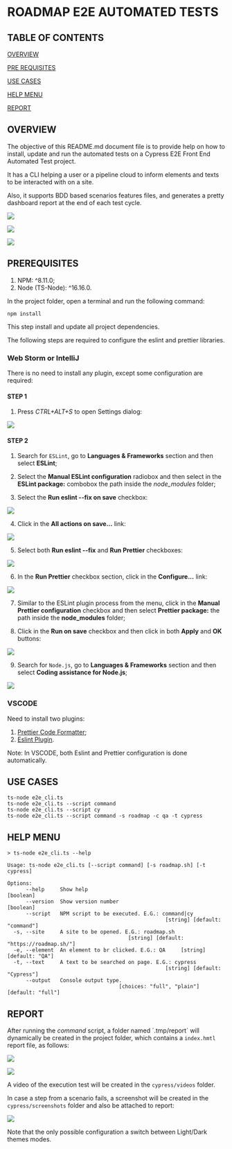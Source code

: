 # ROADMAP E2E AUTOMATED TESTS

## TABLE OF CONTENTS

[OVERVIEW](#overview)

[PRE REQUISITES](#prerequisites)

[USE CASES](#use-cases)

[HELP MENU](#help-menu)

[REPORT](#report)

## OVERVIEW

The objective of this README.md document file is to provide help on how to install, update and run the automated tests on a Cypress E2E Front End Automated Test project.

It has a CLI helping a user or a pipeline cloud to inform elements and texts to be interacted with on a site.

Also, it supports BDD based scenarios features files, and generates a pretty dashboard report at the end of each test cycle.

![](./assets/readMeMd/bddFeature1.png)

![](./assets/readMeMd/reportDashboard1.png)

![](./assets/readMeMd/reportScenario1.png)


## PREREQUISITES

1. NPM: ^8.11.0;
2. Node (TS-Node): ^16.16.0.

In the project folder, open a terminal and run the following command:

```
npm install
```

This step install and update all project dependencies.

The following steps are required to configure the eslint and prettier libraries.

### Web Storm or IntelliJ

There is no need to install any plugin, except some configuration are required:

#### STEP 1

1. Press <i>CTRL+ALT+S</i> to open Settings dialog:

![](./assets/readMeMd/esLint1.png)

#### STEP 2

1. Search for `ESLint`, go to <b>Languages & Frameworks</b> section and then select <b>ESLint</b>;


2. Select the <b>Manual ESLint configuration</b> radiobox and then select in the <b>ESLint package:</b> combobox the path inside the <i>node_modules</i> folder;


3. Select the <b>Run eslint --fix on save</b> checkbox:

![](./assets/readMeMd/esLint2a.png)

4. Click in the <b>All actions on save...</b> link:

![](./assets/readMeMd/esLint2b.png)

5. Select both <b>Run eslint --fix</b> and <b>Run Prettier</b> checkboxes:

![](./assets/readMeMd/esLint2c.png)

6. In the <b>Run Prettier</b> checkbox section, click in the <b>Configure...</b> link:

![](./assets/readMeMd/esLint2d.png)

7. Similar to the ESLint plugin process from the menu, click in the <b>Manual Prettier configuration</b> checkbox and then select <b>Prettier package:</b> the path inside the <b>node_modules</b> folder;


8. Click in the <b>Run on save</b> checkbox and then click in both <b>Apply</b> and <b>OK</b> buttons:

![](./assets/readMeMd/esLint2e.png)

9. Search for `Node.js`, go to <b>Languages & Frameworks</b> section and then select <b>Coding assistance for Node.js</b>;

![](./assets/readMeMd/node1.png)

### VSCODE

Need to install two plugins:

1. [Prettier Code Formatter](https://marketplace.visualstudio.com/items?itemName=dbaeumer.vscode-eslint);
2. [Eslint Plugin](https://marketplace.visualstudio.com/items?itemName=dbaeumer.vscode-eslint).

Note: In VSCODE, both Eslint and Prettier configuration is done automatically.

## USE CASES

```
ts-node e2e_cli.ts
ts-node e2e_cli.ts --script command
ts-node e2e_cli.ts --script cy
ts-node e2e_cli.ts --script command -s roadmap -c qa -t cypress
```

## HELP MENU

```
> ts-node e2e_cli.ts --help

Usage: ts-node e2e_cli.ts [--script command] [-s roadmap.sh] [-t cypress]

Options:
      --help     Show help                                             [boolean]
      --version  Show version number                                   [boolean]
      --script   NPM script to be executed. E.G.: command|cy
                                                   [string] [default: "command"]
  -s, --site     A site to be opened. E.G.: roadmap.sh
                                       [string] [default: "https://roadmap.sh/"]
  -e, --element  An element to br clicked. E.G.: QA     [string] [default: "QA"]
  -t, --text     A text to be searched on page. E.G.: cypress
                                                   [string] [default: "Cypress"]
      --output   Console output type.
                                    [choices: "full", "plain"] [default: "full"]
```

## REPORT

After running the <i>command</i> script, a folder named ´.tmp/report´ will dynamically be created in the project folder, which contains a `index.hmtl` report file, as follows:

![](./assets/readMeMd/reportDashboard1.png)

![](./assets/readMeMd/reportScenario1.png)

A video of the execution test will be created in the `cypress/videos` folder.

In case a step from a scenario fails, a screenshot will be created in the `cypress/screenshots` folder and also be attached to report:  

![](./assets/readMeMd/reportError1.png)

Note that the only possible configuration a switch between Light/Dark themes modes.